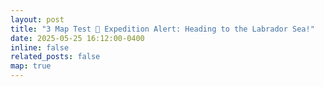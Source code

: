 ```yaml
---
layout: post
title: "3 Map Test 🌊 Expedition Alert: Heading to the Labrador Sea!"
date: 2025-05-25 16:12:00-0400
inline: false
related_posts: false
map: true
---
```

<div id="map" style="height: 600px; margin: 20px 0;"></div>
<div id="buttons" style="margin-bottom: 1rem;"></div>

<link rel="stylesheet" href="https://unpkg.com/leaflet@1.9.4/dist/leaflet.css" />
<script src="https://unpkg.com/leaflet@1.9.4/dist/leaflet.js"></script>

<script>
  const map = L.map('map').setView([54.5, -54.5], 4);

  L.tileLayer('https://{s}.basemaps.cartocdn.com/dark_all/{z}/{x}/{y}{r}.png', {
    attribution: '',
    subdomains: 'abcd',
    maxZoom: 19
  }).addTo(map);

  const stationColors = {
    "Waypoint": "blue",
    "Sampling Station": "green",
    "Transect": "orange",
    "Unknown Type": "gray"
  };

  function parseCoord(lat, lon) {
    function dmsToDecimal(dms, direction) {
      const [deg, min, sec] = dms.map(Number);
      let dec = deg + min / 60 + sec / 3600;
      if (["S", "W"].includes(direction)) dec *= -1;
      return dec;
    }
    const latParts = lat.match(/(\d+)[^\d]+(\d+)[^\d]+(\d+)[^\d]+([NS])/);
    const lonParts = lon.match(/(\d+)[^\d]+(\d+)[^\d]+(\d+)[^\d]+([EW])/);
    return [
      dmsToDecimal([lonParts[1], lonParts[2], lonParts[3]], lonParts[4]),
      dmsToDecimal([latParts[1], latParts[2], latParts[3]], latParts[4])
    ];
  }

 const rawData = [
    ["Waypoint", "Pick up Yang", "44° 32' 52'' N", "063° 29' 37'' W"],
    ["Sampling Station", "Sta.1", "42° 24' 14'' N", "061° 05' 08'' W"],
    ["Waypoint", "Waypoint - 3", "46° 41' 34'' N", "052° 10' 15'' W"],
    ["Transect", "Lab Shelf survey Fe", "55° 05' 29'' N", "055° 01' 08'' W"],
    ["", "", "54° 38' 55'' N", "055° 29' 29'' W"],
    ["", "", "54° 14' 19'' N", "055° 52' 06'' W"],
    ["Sampling Station", "Sta.2", "54° 14' 31'' N", "055° 52' 06'' W"],
    ["Sampling Station", "Sta.3", "54° 39' 09'' N", "055° 29' 50'' W"],
    ["Sampling Station", "Sta.4", "55° 05' 29'' N", "055° 01' 08'' W"],
    ["Transect", "Drift survey Nd", "54° 44' 28'' N", "052° 58' 33'' W"],
    ["", "", "54° 51' 32'' N", "052° 23' 13'' W"],
    ["", "", "55° 00' 34'' N", "051° 56' 17'' W"],
    ["", "", "55° 07' 47'' N", "051° 46' 51'' W"],
    ["Sampling Station", "Sta.5", "55° 07' 42'' N", "051° 47' 07'' W"],
    ["Sampling Station", "Sta.6", "54° 51' 53'' N", "052° 23' 09'' W"],
    ["Sampling Station", "Sta.7", "54° 44' 53'' N", "052° 58' 06'' W"],
    ["Sampling Station", "Sta.8", "55° 00' 17'' N", "051° 57' 13'' W"],
    ["Sampling Station", "Sta.9", "55° 46' 44'' N", "051° 05' 14'' W"],
    ["Sampling Station", "Sta.10", "57° 15' 13'' N", "050° 10' 14'' W"],
    ["Waypoint", "Waypoint - 2", "58° 58' 56'' N", "048° 46' 30'' W"],
    ["Transect", "S Greenland survey Fe", "60° 12' 07'' N", "047° 44' 44'' W"],
    ["", "", "60° 25' 47'' N", "047° 26' 41'' W"],
    ["", "", "60° 43' 50'' N", "047° 03' 33'' W"],
    ["Sampling Station", "Sta.11", "60° 43' 30'' N", "047° 03' 53'' W"],
    ["Sampling Station", "Sta.12", "60° 25' 18'' N", "047° 26' 54'' W"],
    ["Sampling Station", "Sta.13", "60° 12' 18'' N", "047° 44' 53'' W"],
    ["Waypoint", "Waypoint - 4", "60° 54' 30'' N", "049° 33' 12'' W"],
    ["Transect", "N Greenland survey", "61° 36' 11'' N", "051° 02' 22'' W"],
    ["", "", "61° 37' 18'' N", "050° 54' 31'' W"],
    ["", "", "61° 37' 00'' N", "050° 48' 21'' W"],
    ["", "", "61° 37' 48'' N", "050° 40' 05'' W"],
    ["", "", "61° 37' 00'' N", "050° 34' 08'' W"],
    ["", "", "61° 42' 02'' N", "050° 13' 45'' W"],
    ["", "", "61° 57' 40'' N", "049° 36' 36'' W"],
    ["Sampling Station", "Sta.13", "61° 57' 35'' N", "049° 37' 03'' W"],
    ["Sampling Station", "Sta.14", "61° 42' 01'' N", "050° 14' 24'' W"],
    ["Sampling Station", "Sta.15", "61° 37' 12'' N", "050° 34' 12'' W"],
    ["Sampling Station", "Sta.16", "61° 37' 12'' N", "050° 48' 36'' W"],
    ["Sampling Station", "Sta.17", "61° 36' 00'' N", "051° 02' 24'' W"],
    ["Sampling Station", "Sta.18", "61° 37' 12'' N", "050° 54' 36'' W"],
    ["Sampling Station", "Sta.19", "61° 37' 48'' N", "050° 40' 48'' W"],
    ["Waypoint", "Waypoint - 5", "60° 59' 23'' N", "049° 20' 36'' W"]
  ];

  const features = rawData.map(([type, name, lat, lon]) => {
    const coords = parseCoord(lat, lon);
    return {
      type: "Feature",
      geometry: {
        type: "Point",
        coordinates: coords
      },
      properties: {
        Name: name || "Unnamed",
        Station_Type: type || "Unknown Type",
        Coordinates: coords
      }
    };
  });

  const geoLayer = L.geoJSON({ type: "FeatureCollection", features }, {
    pointToLayer: function (feature, latlng) {
      const type = feature.properties.Station_Type;
      const color = stationColors[type] || "gray";
      return L.circleMarker(latlng, {
        radius: 8,
        fillColor: color,
        color: "#000",
        weight: 1,
        opacity: 1,
        fillOpacity: 0.8
      });
    },
    onEachFeature: function (feature, layer) {
      const name = feature.properties.Name;
      const type = feature.properties.Station_Type;
      const coords = feature.properties.Coordinates;
      layer.bindPopup(`<strong>${name}</strong><br>${type}`);

      // Add zoom button
      const btn = document.createElement('button');
      btn.textContent = name;
      btn.style.margin = '0.25rem';
      btn.onclick = () => {
        map.setView([coords[1], coords[0]], 7);
        layer.openPopup();
      };
      document.getElementById('buttons').appendChild(btn);
    }
  }).addTo(map);

  // Draw lines between transect points
  const transectCoords = features
    .filter(f => f.properties.Station_Type === "Transect")
    .map(f => [f.properties.Coordinates[1], f.properties.Coordinates[0]]);

  if (transectCoords.length > 1) {
    L.polyline(transectCoords, { color: 'orange', weight: 2, opacity: 0.7 }).addTo(map);
  }
</script>

<style>
  .leaflet-control-attribution {
    display: none !important;
  }
  #buttons button {
    padding: 0.4rem 0.6rem;
    background: #222;
    color: white;
    border: none;
    border-radius: 4px;
    cursor: pointer;
  }
  #buttons button:hover {
    background: #444;
  }
</style>
